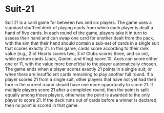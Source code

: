 # Suit-21
Suit 21  is a card game for between two and six players. The game uses a standard shuffled deck 
of playing cards from which each player is dealt a hand of five cards. In each round of the game, 
players take it in turn to assess their hand and can swap one card for another dealt from the pack, 
with the aim that their hand should contain a sub-set of cards in a single suit that scores exactly 
21. 
In this game, cards score according to their rank value (e.g., 2 of Hearts scores two, 3 of Clubs 
scores three, and so on), while picture cards (Jack, Queen, and King) score 10. Aces can score 
either one or 11, with the value more beneficial to the player automatically chosen. 
The game ends when a player scores exactly 21 points in a single suit, or when there are 
insufficient cards remaining to play another full round. If a player scores 21 from a single suit, 
other players that have not yet had their turn in the current round should have one more 
opportunity to score 21. If multiple players score 21 after a completed round, then the point is 
split equally among those players, otherwise the point is awarded to the only player to score 21. If 
the deck runs out of cards before a winner is declared, then no point is scored in that game. 
